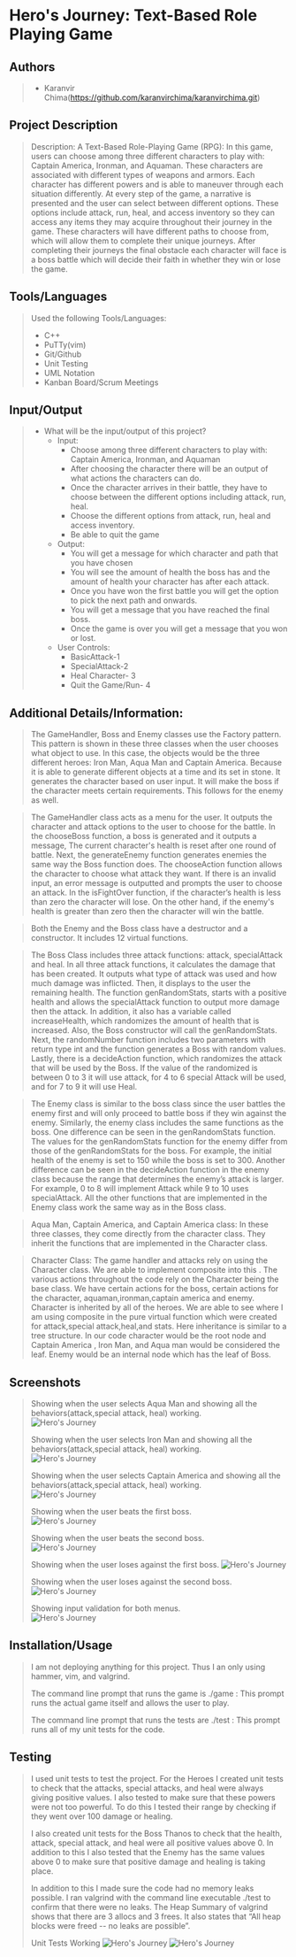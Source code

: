 # Hero's Journey: Text-Based Role Playing Game 

## Authors
 > *  Karanvir Chima(https://github.com/karanvirchima/karanvirchima.git)

## Project Description
 > Description: 
A Text-Based Role-Playing Game (RPG): In this game, users can choose among three different characters to play with: Captain America, Ironman, and Aquaman. These characters are associated with different types of weapons and armors. Each character has different powers and is able to maneuver through each situation differently. At every step of the game, a narrative is presented and the user can select between different options. These options include attack, run, heal, and access inventory so they can access any items they may acquire throughout their journey in the game. These characters will have different paths to choose from, which will allow them to complete their unique journeys. After completing their journeys the final obstacle each character will face is a boss battle which will decide their faith in whether they win or lose the game.

## Tools/Languages
 > Used the following Tools/Languages: 
 >   * C++ 
 >   * PuTTy(vim)
 >   * Git/Github
 >   * Unit Testing
 >   * UML Notation 
 >   * Kanban Board/Scrum Meetings

## Input/Output
 > * What will be the input/output of this project? 
 >   * Input:
 >     * Choose among three different characters to play with: Captain America, Ironman, and Aquaman
 >     * After choosing the character there will be an output of what actions the characters can do.
 >     * Once the character arrives in their battle, they have to choose between the different options including attack, run, heal.
 >     * Choose the different options from attack, run, heal and access inventory.
 >     * Be able to quit the game 
 >   * Output:
 >     * You will get a message for which character and path that you have chosen
 >     * You will see the amount of health the boss has and the amount of health your character has after each attack.
 >     * Once you have won the first battle you will get the option to pick the next path and onwards.
 >     * You will get a message that you have reached the final boss.
 >     * Once the game is over you will get a message that you won or lost.
 >   * User Controls:
 >     * BasicAttack-1
 >     * SpecialAttack-2
 >     * Heal Character- 3
 >     * Quit the Game/Run- 4
 >     
 >      
 >
 >
## Additional Details/Information:
> The GameHandler, Boss and Enemy classes use the Factory pattern. This pattern is shown in these three classes when the user chooses what object to use. In this case, the objects would be the three different heroes: Iron Man, Aqua Man and Captain America. Because it is able to generate different objects at a time and its set in stone. It generates the character based on user input. It will make the boss if the character meets certain requirements. This follows for the enemy as well.

> The GameHandler class acts as a menu for the user. It outputs the character and attack options to the user to choose for the battle. In the chooseBoss function, a boss is generated and it outputs a message, The current character's health is reset after one round of battle. Next, the generateEnemy function generates enemies the same way the Boss function does. The chooseAction function allows the character to choose what attack they want. If there is an invalid input, an error message is outputted and prompts the user to choose an attack. In the isFightOver function, if the character’s health is less than zero the character will lose. On the other hand, if the enemy's health is greater than zero then the character will win the battle. 

> Both the Enemy and the Boss class have a destructor and a constructor. It includes 12 virtual functions.

> The Boss Class includes three attack functions: attack, specialAttack and heal. In all three attack functions, it calculates the damage that has been created. It outputs what type of attack was used and how much damage was inflicted. Then, it displays to the user the remaining health. The function genRandomStats, starts with a positive health and allows the specialAttack function to output more damage then the attack. In addition, it also has a variable called increaseHealth, which randomizes the amount of health that is increased. Also, the Boss constructor will call the genRandomStats. Next, the randomNumber function includes two parameters with return type int and the function generates a Boss with random values. Lastly, there is a decideAction function, which randomizes the attack that will be used by the Boss. If the value of the randomized is between 0 to 3 it will use attack, for 4 to 6 special Attack will be used, and for 7 to 9 it will use Heal.

> The Enemy class is similar to the boss class since the user battles the enemy first and will only proceed to battle boss if they win against the enemy. Similarly, the enemy class includes the same functions as the boss. One difference can be seen in the genRandomStats function. The values for the genRandomStats function for the enemy differ from those of the genRandomStats for the boss. For example, the initial health of the enemy is set to 150 while the boss is set to 300. Another difference can be seen in the decideAction function in the enemy class because the range that determines the enemy’s attack is larger. For example, 0 to 8 will implement Attack while 9 to 10 uses specialAttack. All the other functions that are implemented in the Enemy class work the same way as in the Boss class.
 
 > Aqua Man, Captain America, and Captain America class: In these three classes, they come directly from the character class. They inherit the functions that are implemented in the Character class.

 > Character Class: The game handler and attacks rely on using the Character class. We are able to implement composite into this . The various actions throughout the code rely on the Character being the base class. We have certain actions for the boss, certain actions for the character, aquaman,ironman,captain america and enemy. Character is inherited by all of the heroes. We are able to see where I am using composite in the pure virtual function which were created for attack,special attack,heal,and stats. Here inheritance is similar to a tree structure. In our code character would be the root node and Captain America , Iron Man, and Aqua man would be considered the leaf. Enemy would be an internal node which has the leaf of Boss. 
 
 ## Screenshots
 > Showing when the user selects Aqua Man and showing all the behaviors(attack,special attack, heal) working.  
 > ![Hero's Journey](https://github.com/cs100/final-project-kchim003-nshar040-apand023-nmath018/blob/master/AquaOutput.png) 
 > 
 > Showing when the user selects Iron Man and showing all the behaviors(attack,special attack, heal) working.  
 > ![Hero's Journey](https://github.com/cs100/final-project-kchim003-nshar040-apand023-nmath018/blob/master/IronOutput.png) 
 > 
 > Showing when the user selects Captain America and showing all the behaviors(attack,special attack, heal) working.  
 > ![Hero's Journey](https://github.com/cs100/final-project-kchim003-nshar040-apand023-nmath018/blob/master/CaptainOutput.png) 
 > 
 > Showing when the user beats the first boss.  
 > ![Hero's Journey](https://github.com/cs100/final-project-kchim003-nshar040-apand023-nmath018/blob/master/BeatBoss1.png) 
 > 
 > Showing when the user beats the second boss.   
 > ![Hero's Journey](https://github.com/cs100/final-project-kchim003-nshar040-apand023-nmath018/blob/master/BeatBoss2.png) 
 > 
 > Showing when the user loses against the first boss.
 > ![Hero's Journey](https://github.com/cs100/final-project-kchim003-nshar040-apand023-nmath018/blob/master/LossMessage1.png) 
 > 
 > Showing when the user loses against the second boss.
 > ![Hero's Journey](https://github.com/cs100/final-project-kchim003-nshar040-apand023-nmath018/blob/master/LossMessage2.png) 
 > 
 > Showing input validation for both menus.  
 > ![Hero's Journey](https://github.com/cs100/final-project-kchim003-nshar040-apand023-nmath018/blob/master/MenuValidation.png) 
 > 
 ## Installation/Usage
 > I am not deploying anything for this project. Thus I an only using hammer, vim, and valgrind. 
 >
 >The command line prompt that runs the game is ./game : This prompt runs the actual game itself and allows the user to play. 
 >
 >The command line prompt that runs the tests are ./test : This prompt runs all of my unit tests for the code. 


 ## Testing
  >I used unit tests to test the project. For the Heroes I created unit tests to check that the attacks, special attacks, and heal were always giving positive values. I also tested to make sure that these powers were not too powerful. To do this I tested their range by checking if they went over 100 damage or healing.
  > 
  >I also created unit tests for the Boss Thanos to check that the health, attack, special attack, and heal were all positive values above 0. In addition to this I also tested that the Enemy has the same values above 0 to make sure that positive damage and healing is taking place. 
  >
  >In addition to this I made sure the code had no memory leaks possible. I ran valgrind with the command line executable ./test to confirm that there were no leaks. The Heap Summary of valgrind shows that there are 3 allocs and 3 frees. It also states that “All heap blocks were freed -- no leaks are possible”. 
  >
  >Unit Tests Working
  >![Hero's Journey](https://github.com/cs100/final-project-kchim003-nshar040-apand023-nmath018/blob/master/Test1.png) 
  >![Hero's Journey](https://github.com/cs100/final-project-kchim003-nshar040-apand023-nmath018/blob/master/Test2.png) 
 
